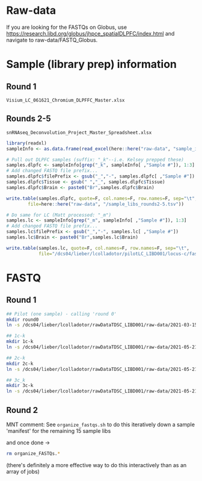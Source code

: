 # Raw-data

If you are looking for the FASTQs on Globus, use https://research.libd.org/globus/jhpce_spatialDLPFC/index.html and navigate to raw-data/FASTQ_Globus.

# Sample (library prep) information

## Round 1

`Visium_LC_061621_Chromium_DLPFFC_Master.xlsx`

## Rounds 2-5

`snRNAseq_Deconvolution_Project_Master_Spreadsheet.xlsx`

```R
library(readxl)
sampleInfo <- as.data.frame(read_excel(here::here("raw-data", "sample_info", "/snRNAseq_Deconvolution_Project_Master_Spreadsheet.xlsx"), sheet=1, col_names=T))

# Pull out DLPFC samples (suffix: "_k"--i.e. Kelsey prepped these)
samples.dlpfc <- sampleInfo[grep("_k", sampleInfo[ ,"Sample #"]), 1:3]
# Add changed FASTQ file prefix...
samples.dlpfc$filePrefix <- gsub("_","-", samples.dlpfc[ ,"Sample #"])
samples.dlpfc$Tissue <- gsub(" ","_", samples.dlpfc$Tissue)
samples.dlpfc$Brain <- paste0("Br",samples.dlpfc$Brain)

write.table(samples.dlpfc, quote=F, col.names=F, row.names=F, sep="\t",
	    file=here::here("raw-data", "/sample_libs_rounds2-5.tsv"))

# Do same for LC (Matt processed: "_m")
samples.lc <- sampleInfo[grep("_m", sampleInfo[ ,"Sample #"]), 1:3]
# Add changed FASTQ file prefix...
samples.lc$filePrefix <- gsub("_","-", samples.lc[ ,"Sample #"])
samples.lc$Brain <- paste0("Br",samples.lc$Brain)

write.table(samples.lc, quote=F, col.names=F, row.names=F, sep="\t",
            file="/dcs04/lieber/lcolladotor/pilotLC_LIBD001/locus-c/fastq/snRNA-seq/sample_libs_info.tsv")

```

# FASTQ

## Round 1


```bash
## Pilot (one sample) - calling 'round 0'
mkdir round0
ln -s /dcs04/lieber/lcolladotor/rawDataTDSC_LIBD001/raw-data/2021-03-15_KMay022421/Br2743_DLPFC_mid_L00*/* round0/

## 1c-k
mkdir 1c-k
ln -s /dcs04/lieber/lcolladotor/rawDataTDSC_LIBD001/raw-data/2021-05-21_ASpa050421/1c_k_L00*/* 1c-k/

## 2c-k
mkdir 2c-k
ln -s /dcs04/lieber/lcolladotor/rawDataTDSC_LIBD001/raw-data/2021-05-21_ASpa050421/2c_k_L00*/* 2c-k/

## 3c_k
mkdir 3c-k
ln -s /dcs04/lieber/lcolladotor/rawDataTDSC_LIBD001/raw-data/2021-05-21_ASpa050421/3c_k_L00*/* 3c-k/
```

## Round 2

MNT comment: See `organize_fastqs.sh` to do this iteratively down a sample 'manifest' for the remaining 15 sample libs 

and once done ->

```bash
rm organize_FASTQs.*
```

(there's definitely a more effective way to do this interactively than as an array of jobs)
